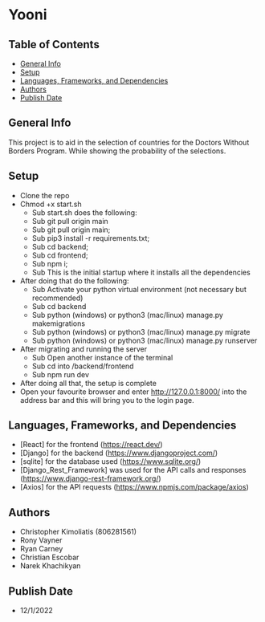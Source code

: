 # Yooni
## Table of Contents
* [General Info](#general-info)
* [Setup](#usage)
* [Languages, Frameworks, and Dependencies](#languages-frameworks-and-dependencies)
* [Authors](#authors)
* [Publish Date](#publish-date)
## General Info
This project is to aid in the selection of countries for the Doctors Without Borders Program.
While showing the probability of the selections. 
## Setup
* Clone the repo
* Chmod +x start.sh
    * Sub start.sh does the following:
    * Sub git pull origin main
    * Sub git pull origin main;
    * Sub pip3 install -r requirements.txt;
    * Sub cd backend;
    * Sub cd frontend;
    * Sub npm i;
    * Sub This is the initial startup where it installs all the dependencies
* After doing that do the following:
    * Sub Activate your python virtual environment (not necessary but recommended)
    * Sub cd backend
    * Sub python (windows) or python3 (mac/linux) manage.py makemigrations
    * Sub python (windows) or python3 (mac/linux) manage.py migrate
    * Sub python (windows) or python3 (mac/linux) manage.py runserver
* After migrating and running the server
    * Sub Open another instance of the terminal 
    * Sub cd into /backend/frontend
    * Sub npm run dev
* After doing all that, the setup is complete
* Open your favourite browser and enter http://127.0.0.1:8000/ into the address bar and this will bring you to the login page.
## Languages, Frameworks, and Dependencies
* [React] for the frontend (https://react.dev/)
* [Django] for the backend (https://www.djangoproject.com/)
* [sqlite] for the database used (https://www.sqlite.org/)
* [Django_Rest_Framework] was used for the API calls and responses (https://www.django-rest-framework.org/)
* [Axios] for the API requests (https://www.npmjs.com/package/axios)
## Authors
* Christopher Kimoliatis (806281561)
* Rony Vayner
* Ryan Carney
* Christian Escobar
* Narek Khachikyan
## Publish Date
* 12/1/2022
